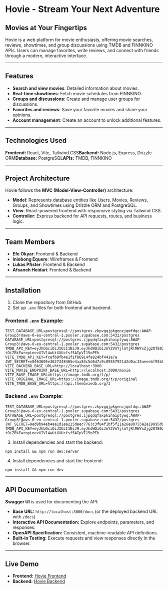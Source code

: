 # Hovie - Stream Your Next Adventure

## Movies at Your Fingertips

Hovie is a web platform for movie enthusiasts, offering movie searches, reviews, showtimes, and group discussions using TMDB and FINNKINO APIs. Users can manage favorites, write reviews, and connect with friends through a modern, interactive interface.

---

## Features

- **Search and view movies**: Detailed information about movies.
- **Real-time showtimes**: Fetch movie schedules from FINNKINO.
- **Groups and discussions**: Create and manage user groups for discussions.
- **Favorites and reviews**: Save your favorite movies and share your opinions.
- **Account management**: Create an account to unlock additional features.

---

## Technologies Used

**Frontend:** React, Vite, Tailwind CSS**Backend:** Node.js, Express, Drizzle ORM**Database:** PostgreSQL**APIs:** TMDB, FINNKINO

---

## Project Architecture

Hovie follows the **MVC (Model-View-Controller)** architecture:

- **Model**: Represents database entities like Users, Movies, Reviews, Groups, and Showtimes using Drizzle ORM and PostgreSQL.
- **View**: React-powered frontend with responsive styling via Tailwind CSS.
- **Controller**: Express backend for API requests, routes, and business logic.

---

## Team Members

- **Efe Okyar**: Frontend & Backend
- **Iniobong Equere**: Wireframes & Frontend
- **Lukas Pfister**: Frontend & Backend
- **Afsaneh Heidari**: Frontend & Backend

---

## Installation

1. Clone the repository from GitHub.
2. Set up `.env` files for both frontend and backend.

### Frontend `.env` Example:

```
TEST_DATABASE_URL=postgresql://postgres.zkpvgqjpkgenzjqmfdqc:AWAP-Group3!@aws-0-eu-central-1.pooler.supabase.com:5432/postgres
DATABASE_URL=postgresql://postgres.ijpqdqfaxpkihaiptywq:AWAP-Group3!@aws-0-eu-central-1.pooler.supabase.com:5432/postgres
TMDB_API_KEY=eyJhbGciOiJIUzI1NiJ9.eyJhdWQiOiJmY2VmYjlmYjRlMWYxZjg2OTE0ZmE4MjRiZjQ0MWU3YSIsIm5iZiI6MTczMTMzOTcyMC4wOTI2MDQ2LCJzdWIiOiI2NzI0ZmQzYjM0NDk0ODFiYWNhOWEwN2EiLCJzY29wZXMiOlsiYXBpX3JlYWQiXSwidmVyc2lvbiI6MX0.-tOiZRkFwropLnevXIVl4wUiXXUcfsf5AIpVI15oPEk
VITE_TMDB_API_KEY=fcefb9fb4e1f1f86914fa824bf441e7a
JWT_SECRET=e0463605e3627348465e4aa84c5d6d7a9c09557921d2d0ac35aeeebf95b8e4a5
VITE_BACKEND_BASE_URL=http://localhost:3000
VITE_MOVIE_ENDPOINT_BASE_URL=http://localhost:3000/movie
VITE_BASE_IMAGE_URL=https://image.tmdb.org/t/p/
VITE_ORIGINAL_IMAGE_URL=https://image.tmdb.org/t/p/original
VITE_TMDB_BASE_URL=https://api.themoviedb.org/3
```

### Backend `.env` Example:

```
TEST_DATABASE_URL=postgresql://postgres.zkpvgqjpkgenzjqmfdqc:AWAP-Group3!@aws-0-eu-central-1.pooler.supabase.com:5432/postgres
DATABASE_URL=postgresql://postgres.ijpqdqfaxpkihaiptywq:AWAP-Group3!@aws-0-eu-central-1.pooler.supabase.com:5432/postgres
JWT_SECRET=9ed9b94eb4aa1d1ea225deec7763c3f84f1bf5f21a26e80755a2a19895d901f4
TMDB_API_KEY=eyJhbGciOiJIUzI1NiJ9.eyJhdWQiOiJmY2VmYjlmYjRlMWYxZjg2OTE0ZmE4MjRiZjQ0MWU3YSIsIm5iZiI6MTczMTMzOTcyMC4wOTI2MDQ2LCJzdWIiOiI2NzI0ZmQzYjM0NDk0ODFiYWNhOWEwN2EiLCJzY29wZXMiOlsiYXBpX3JlYWQiXSwidmVyc2lvbiI6MX0.-tOiZRkFwropLnevXIVl4wUiXXUcfsf5AIpVI15oPEk
```

3. Install dependencies and start the backend:

```
npm install && npm run dev:server
```

4. Install dependencies and start the frontend:

```
npm install && npm run dev
```

---

## API Documentation

**Swagger UI** is used for documenting the API:

- **Base URL:** `http://localhost:3000/docs` (or the deployed backend URL with `/docs`)
- **Interactive API Documentation:** Explore endpoints, parameters, and responses.
- **OpenAPI Specification:** Consistent, machine-readable API definitions.
- **Built-in Testing:** Execute requests and view responses directly in the browser.

---

## Live Demo

- **Frontend:** [Hovie Frontend](https://awapgroup3front.onrender.com/)
- **Backend:** [Hovie Backend](https://awapgroup3.onrender.com/)
